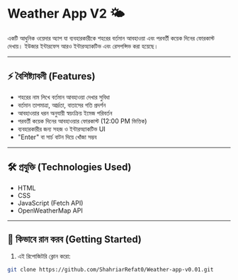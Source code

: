 # Weather App V2 🌤️

একটি আধুনিক ওয়েদার অ্যাপ যা ব্যবহারকারীকে শহরের বর্তমান আবহাওয়া এবং পরবর্তী কয়েক দিনের ফোরকাস্ট দেখায়। ইউজার ইন্টারফেস আরও ইন্টারঅ্যাকটিভ এবং রেসপন্সিভ করা হয়েছে।

---

## ⚡ বৈশিষ্ট্যাবলী (Features)

- শহরের নাম লিখে বর্তমান আবহাওয়া দেখার সুবিধা
- বর্তমান তাপমাত্রা, আর্দ্রতা, বাতাসের গতি প্রদর্শন
- আবহাওয়ার ধরন অনুযায়ী স্বয়ংক্রিয় ইমেজ পরিবর্তন
- পরবর্তী কয়েক দিনের আবহাওয়ার ফোরকাস্ট (12:00 PM ভিত্তিক)
- ব্যবহারকারীর জন্য সহজ ও ইন্টারঅ্যাকটিভ UI
- "Enter" বা সার্চ বাটন দিয়ে খোঁজা সম্ভব

---

## 🛠 প্রযুক্তি (Technologies Used)

- HTML
- CSS
- JavaScript (Fetch API)
- OpenWeatherMap API

---

## 🚀 কিভাবে রান করব (Getting Started)

1. এই রিপোজিটরি ক্লোন করো:

```bash
git clone https://github.com/ShahriarRefat0/Weather-app-v0.01.git
```
